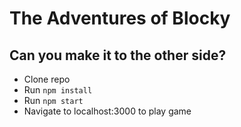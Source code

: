 # The Adventures of Blocky
## Can you make it to the other side?

* Clone repo 
* Run `npm install`
* Run `npm start` 
* Navigate to localhost:3000 to play game